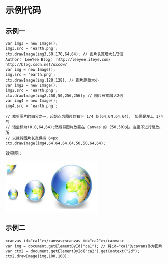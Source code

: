 # 示例代码

## 示例一
    var img3 = new Image();
    img3.src = 'earth.png';
    ctx.drawImage(img3,50,170,64,64); // 图片长宽增大1/2倍
    Author： LeeYee Blog： http://leeyee.iteye.com/ http://blog.csdn.net/oxcow/
    var img = new Image();
    img.src = 'earth.png';
    ctx.drawImage(img,128,128); // 图片原始大小
    var img2 = new Image();
    img2.src = 'earth.png';
    ctx.drawImage(img2,250,50,256,256); // 图片长宽增大2倍
    var img4 = new Image();
    img4.src = 'earth.png';
    
    // 裁剪图片的四分之一，起始点为图片的右下 1/4 处(64,64,64,64)， 如果是左上 1/4 的
    // 话坐标为(0,0,64,64);然后将图片放置在 Canvas 的 (50,50)处。这里不进行缩放。所
    // 以裁剪图片长宽保持 64px
    ctx.drawImage(img4,64,64,64,64,50,50,64,64);
    
效果图：

![dray image demo](/images/drawImage_image_demo.png)

## 示例二

    <canvas id="ca1"></canvas><canvas id="ca2"></canvas>
    var img = document.getElementById("ca1"); // 将id="ca1"的cavans作为图片
    var ctx2 = document.getElementById("ca2").getContext("2d");
    ctx2.drawImage(img,100,100);